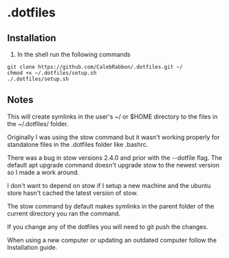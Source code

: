 # .dotfiles
## Installation
1. In the shell run the following commands
```
git clone https://github.com/CalebRabbon/.dotfiles.git ~/
chmod +x ~/.dotfiles/setup.sh
./.dotfiles/setup.sh
```
## Notes
This will create symlinks in the user's ~/ or $HOME directory to the files in the ~/.dotfiles/ folder.

Originally I was using the stow command but it wasn't working properly for standalone files in the .dotfiles folder like .bashrc.

There was a bug in stow versions 2.4.0 and prior with the --dotfile flag. The default apt upgrade command doesn't upgrade stow to the newest version so I made a work around.

I don't want to depend on stow if I setup a new machine and the ubuntu store hasn't cached the latest version of stow.

The stow command by default makes symlinks in the parent folder of the current directory you ran the command.

If you change any of the dotfiles you will need to git push the changes.

When using a new computer or updating an outdated computer follow the Installation guide.
